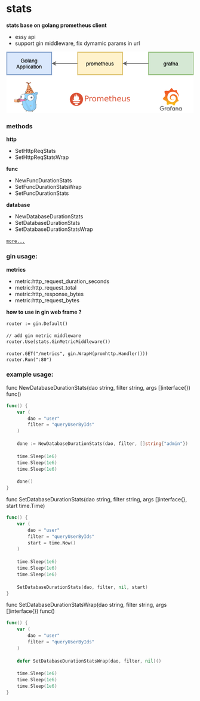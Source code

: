 # stats

**stats base on golang prometheus client**

* essy api
* support gin middleware, fix dymamic params in url

![stats.png](stats.png)

### methods

**http**

* SetHttpReqStats
* SetHttpReqStatsWrap

**func**

* NewFuncDurationStats
* SetFuncDurationStatsWrap
* SetFuncDurationStats

**database**

* NewDatabaseDurationStats
* SetDatabaseDurationStats
* SetDatabaseDurationStatsWrap

[`more...`](stats.go)

### gin usage:

**metrics**

* metric:http_request_duration_seconds
* metric:http_request_total
* metric:http_response_bytes
* metric:http_request_bytes

**how to use in gin web frame ?**

```
router := gin.Default()

// add gin metric middleware
router.Use(stats.GinMetricMiddleware())

router.GET("/metrics", gin.WrapH(promhttp.Handler()))
router.Run(":80")
```

### example usage:

func NewDatabaseDurationStats(dao string, filter string, args []interface{}) func()

```go
func() {
    var (
        dao = "user"
        filter = "queryUserByIds"
    )

    done := NewDatabaseDurationStats(dao, filter, []string{"admin"})

    time.Sleep(1e6)
    time.Sleep(1e6)
    time.Sleep(1e6)

    done()
}
```

func SetDatabaseDurationStats(dao string, filter string, args []interface{}, start time.Time)

```go
func() {
    var (
        dao = "user"
        filter = "queryUserByIds"
        start = time.Now()
    )

    time.Sleep(1e6)
    time.Sleep(1e6)
    time.Sleep(1e6)

    SetDatabaseDurationStats(dao, filter, nil, start)
}
```

func SetDatabaseDurationStatsWrap(dao string, filter string, args []interface{}) func()

```go
func() {
    var (
        dao = "user"
        filter = "queryUserByIds"
    )

    defer SetDatabaseDurationStatsWrap(dao, filter, nil)()

    time.Sleep(1e6)
    time.Sleep(1e6)
    time.Sleep(1e6)
}
```
